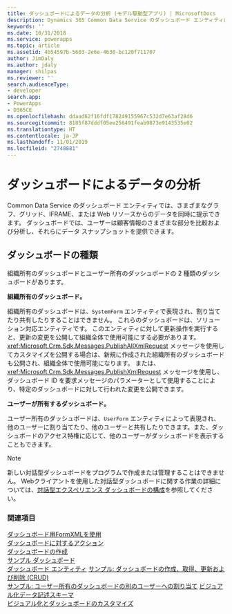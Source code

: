 ```yaml
---
title: ダッシュボードによるデータの分析 (モデル駆動型アプリ) | MicrosoftDocs
description: Dynamics 365 Common Data Service のダッシュボード エンティティは、さまざまなチャート、グリッド、IFRAME、ウェブのリソースを同時に表示することが可能です。 ダッシュボードでは、ユーザーは顧客情報のさまざまな部分を比較および分析し、それらにデータ スナップショットを提供できます。
keywords: ''
ms.date: 10/31/2018
ms.service: powerapps
ms.topic: article
ms.assetid: 4b54597b-5603-2e6e-4630-bc120f711707
author: JimDaly
ms.author: jdaly
manager: shilpas
ms.reviewer: ''
search.audienceType:
- developer
search.app:
- PowerApps
- D365CE
ms.openlocfilehash: ddaad62f16fdf178249155967c532d7e63af28d6
ms.sourcegitcommit: 8185f87dddf05ee256491feab9873e9143535e02
ms.translationtype: HT
ms.contentlocale: ja-JP
ms.lasthandoff: 11/01/2019
ms.locfileid: "2748881"
---
```

# <a name="analyze-data-with-dashboards"></a>ダッシュボードによるデータの分析

<!-- https://docs.microsoft.com/dynamics365/customer-engagement/developer/customize-dev/analyze-data-with-dashboards -->

Common Data Service のダッシュボード エンティティでは、さまざまなグラフ、グリッド、IFRAME、または Web リソースからのデータを同時に提示できます。 ダッシュボードでは、ユーザーは顧客情報のさまざまな部分を比較および分析し、それらにデータ スナップショットを提供できます。  
  
## <a name="types-of-dashboards"></a>ダッシュボードの種類  
組織所有のダッシュボードとユーザー所有のダッシュボードの 2 種類のダッシュボードがあります。  
  
**組織所有のダッシュボード。**

組織所有のダッシュボードは、`SystemForm` エンティティで表現され、割り当てたり共有したりすることはできません。 これらのダッシュボードは、ソリューション対応エンティティです。 このエンティティに対して更新操作を実行すると、更新の変更を公開して組織全体で使用可能にする必要があります。 <xref:Microsoft.Crm.Sdk.Messages.PublishAllXmlRequest> メッセージを使用してカスタマイズを公開する場合は、新規に作成された組織所有のダッシュボードも公開され、組織全体で使用可能になります。 または、<xref:Microsoft.Crm.Sdk.Messages.PublishXmlRequest> メッセージを使用し、ダッシュボード ID を要求メッセージのパラメーターとして使用することにより、特定のダッシュボードに対して行われた変更を公開できます。  
  
**ユーザーが所有するダッシュボード。**

ユーザー所有のダッシュボードは、`UserForm` エンティティによって表現され、他のユーザーに割り当てたり、他のユーザーと共有したりできます。また、ダッシュボードのアクセス特権に応じて、他のユーザーがダッシュボードを表示することもできます。  
  
> [!NOTE]
> 新しい対話型ダッシュボードをプログラムで作成または管理することはできません。 Webクライアントを使用した対話型ダッシュボードに関する作業の詳細については、[対話型エクスペリエンス ダッシュボードの構成](../../maker/model-driven-apps/configure-interactive-experience-dashboards.md)を参照してください。 
  
### <a name="see-also"></a>関連項目  
 [ダッシュボード用FormXMLを使用](understand-dashboards-dashboard-components-formxml.md)   
 [ダッシュボードに対するアクション](actions-dashboards.md)   
 [ダッシュボードの作成](create-dashboard.md)   
 [サンプル ダッシュボード](sample-dashboards.md)   
 [ダッシュボード エンティティ](/dynamics365/customer-engagement/developer/customize-dev/dashboard-entities)   <!-- TODO: Need to find the topic in powerapps repo to link-->
 [サンプル: ダッシュボードの作成、取得、更新および削除 (CRUD)](/dynamics365/customer-engagement/developer/customize-dev/sample-create-retrieve-update-delete-dashboard) <!-- TODO: Need to find the topic in powerapps repo to link-->  
 [サンプル: ユーザー所有のダッシュボードの別のユーザーへの割り当て](/dynamics365/customer-engagement/developer/customize-dev/sample-assign-user-owned-dashboard-another-user)  <!-- TODO: Need to find the topic in powerapps repo to link--> 
 [ビジュアル化データ記述スキーマ](visualization-data-description-schema.md)     
 [ビジュアル化とダッシュボードのカスタマイズ](customize-visualizations-dashboards.md)
